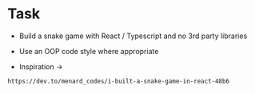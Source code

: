 # Task

- Build a snake game with React / Typescript and no 3rd party libraries
- Use an OOP code style where appropriate

- Inspiration ->

```
https://dev.to/menard_codes/i-built-a-snake-game-in-react-48b6
```
